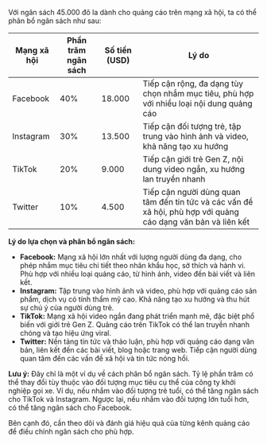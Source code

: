 Với ngân sách 45.000 đô la dành cho quảng cáo trên mạng xã hội, ta có thể phân bổ ngân sách như sau:

| Mạng xã hội | Phần trăm ngân sách | Số tiền (USD) | Lý do |
|---|---|---|---|
| Facebook | 40% | 18.000 | Tiếp cận rộng, đa dạng tùy chọn nhắm mục tiêu, phù hợp với nhiều loại nội dung quảng cáo |
| Instagram | 30% | 13.500 | Tiếp cận đối tượng trẻ, tập trung vào hình ảnh và video, khả năng tạo xu hướng |
| TikTok | 20% | 9.000 | Tiếp cận giới trẻ Gen Z, nội dung video ngắn, xu hướng lan truyền nhanh |
| Twitter | 10% | 4.500 | Tiếp cận người dùng quan tâm đến tin tức và các vấn đề xã hội, phù hợp với quảng cáo dạng văn bản và liên kết |

**Lý do lựa chọn và phân bổ ngân sách:**

* **Facebook:** Mạng xã hội lớn nhất với lượng người dùng đa dạng, cho phép nhắm mục tiêu chi tiết theo nhân khẩu học, sở thích và hành vi. Phù hợp với nhiều loại quảng cáo, từ hình ảnh, video đến bài viết và liên kết.
* **Instagram:** Tập trung vào hình ảnh và video, phù hợp với quảng cáo sản phẩm, dịch vụ có tính thẩm mỹ cao. Khả năng tạo xu hướng và thu hút sự chú ý của người dùng trẻ.
* **TikTok:** Mạng xã hội video ngắn đang phát triển mạnh mẽ, đặc biệt phổ biến với giới trẻ Gen Z. Quảng cáo trên TikTok có thể lan truyền nhanh chóng và tạo hiệu ứng viral.
* **Twitter:** Nền tảng tin tức và thảo luận, phù hợp với quảng cáo dạng văn bản, liên kết đến các bài viết, blog hoặc trang web. Tiếp cận người dùng quan tâm đến các vấn đề xã hội và tin tức nóng hổi.

**Lưu ý:** Đây chỉ là một ví dụ về cách phân bổ ngân sách. Tỷ lệ phần trăm có thể thay đổi tùy thuộc vào đối tượng mục tiêu cụ thể của công ty khởi nghiệp gọi xe. Ví dụ, nếu nhắm vào đối tượng trẻ tuổi, có thể tăng ngân sách cho TikTok và Instagram. Ngược lại, nếu nhắm vào đối tượng lớn tuổi hơn, có thể tăng ngân sách cho Facebook.

Bên cạnh đó, cần theo dõi và đánh giá hiệu quả của từng kênh quảng cáo để điều chỉnh ngân sách cho phù hợp.
